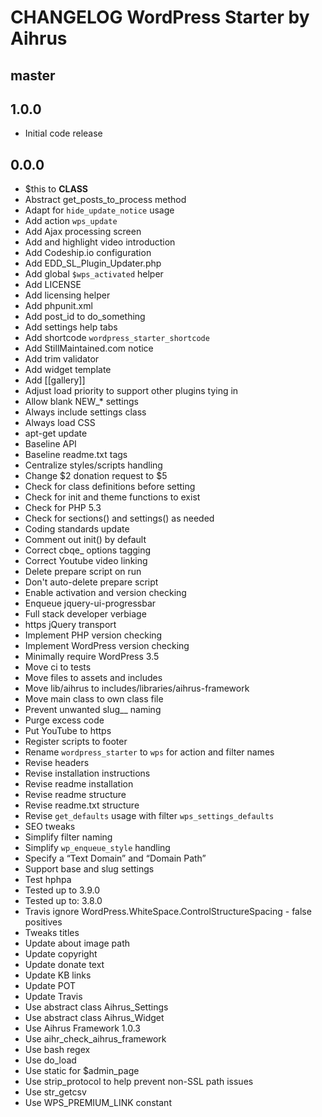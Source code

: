 # CHANGELOG WordPress Starter by Aihrus

## master

## 1.0.0
* Initial code release 

## 0.0.0
* $this to __CLASS__
* Abstract get_posts_to_process method
* Adapt for `hide_update_notice` usage
* Add action `wps_update`
* Add Ajax processing screen
* Add and highlight video introduction
* Add Codeship.io configuration
* Add EDD_SL_Plugin_Updater.php
* Add global `$wps_activated` helper
* Add LICENSE
* Add licensing helper
* Add phpunit.xml
* Add post_id to do_something
* Add settings help tabs
* Add shortcode `wordpress_starter_shortcode`
* Add StillMaintained.com notice
* Add trim validator
* Add widget template
* Add [[gallery]]
* Adjust load priority to support other plugins tying in
* Allow blank NEW_* settings
* Always include settings class
* Always load CSS
* apt-get update
* Baseline API
* Baseline readme.txt tags
* Centralize styles/scripts handling
* Change $2 donation request to $5
* Check for class definitions before setting
* Check for init and theme functions to exist
* Check for PHP 5.3
* Check for sections() and settings() as needed
* Coding standards update
* Comment out init() by default
* Correct cbqe_ options tagging
* Correct Youtube video linking
* Delete prepare script on run
* Don't auto-delete prepare script
* Enable activation and version checking
* Enqueue jquery-ui-progressbar
* Full stack developer verbiage
* https jQuery transport
* Implement PHP version checking
* Implement WordPress version checking
* Minimally require WordPress 3.5
* Move ci to tests
* Move files to assets and includes
* Move lib/aihrus to includes/libraries/aihrus-framework
* Move main class to own class file
* Prevent unwanted slug__ naming
* Purge excess code
* Put YouTube to https
* Register scripts to footer
* Rename `wordpress_starter` to `wps` for action and filter names
* Revise headers
* Revise installation instructions
* Revise readme installation
* Revise readme structure
* Revise readme.txt structure
* Revise `get_defaults` usage with filter `wps_settings_defaults`
* SEO tweaks
* Simplify filter naming
* Simplify `wp_enqueue_style` handling
* Specify a “Text Domain” and “Domain Path”
* Support base and slug settings
* Test hphpa
* Tested up to 3.9.0
* Tested up to: 3.8.0
* Travis ignore WordPress.WhiteSpace.ControlStructureSpacing - false positives
* Tweaks titles
* Update about image path
* Update copyright
* Update donate text
* Update KB links
* Update POT
* Update Travis
* Use abstract class Aihrus_Settings
* Use abstract class Aihrus_Widget
* Use Aihrus Framework 1.0.3
* Use aihr_check_aihrus_framework
* Use bash regex
* Use do_load
* Use static for $admin_page
* Use strip_protocol to help prevent non-SSL path issues
* Use str_getcsv
* Use WPS_PREMIUM_LINK constant